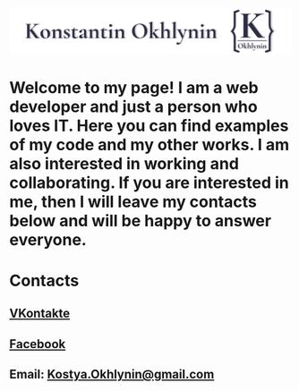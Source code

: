    ![Header](https://github.com/KonstantinOkhlynin/KonstantinOkhlynin/blob/main/assets/LogoWithTheName.svg)

# Welcome to my page! I am a web developer and just a person who loves IT. Here you can find examples of my code and my other works. I am also interested in working and collaborating. If you are interested in me, then I will leave my contacts below and will be happy to answer everyone.

# Contacts
## [VKontakte](https://vk.com/konstantinokhlynin)
## [Facebook](https://www.facebook.com/kostya.okhlynin)
## Email: Kostya.Okhlynin@gmail.com